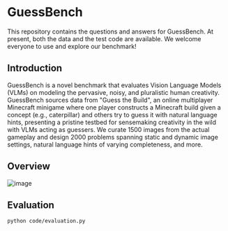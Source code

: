 # GuessBench

This repository contains the questions and answers for GuessBench. At present, both the data and the test code are available. We welcome everyone to use and explore our benchmark!


## Introduction

GuessBench is a novel benchmark that evaluates Vision Language Models (VLMs) on modeling the pervasive, noisy, and pluralistic human creativity. GuessBench sources data from "Guess the Build", an online multiplayer Minecraft minigame where one player constructs a Minecraft build given a concept (e.g., caterpillar) and others try to guess it with natural language hints, presenting a pristine testbed for sensemaking creativity in the wild with VLMs acting as guessers. We curate 1500 images from the actual gameplay and design 2000 problems spanning static and dynamic image settings, natural language hints of varying completeness, and more. 

## Overview

![image](https://github.com/user-attachments/assets/b70adba7-bd44-413f-ae0b-638dde5509ce)

## Evaluation
```
python code/evaluation.py
```


